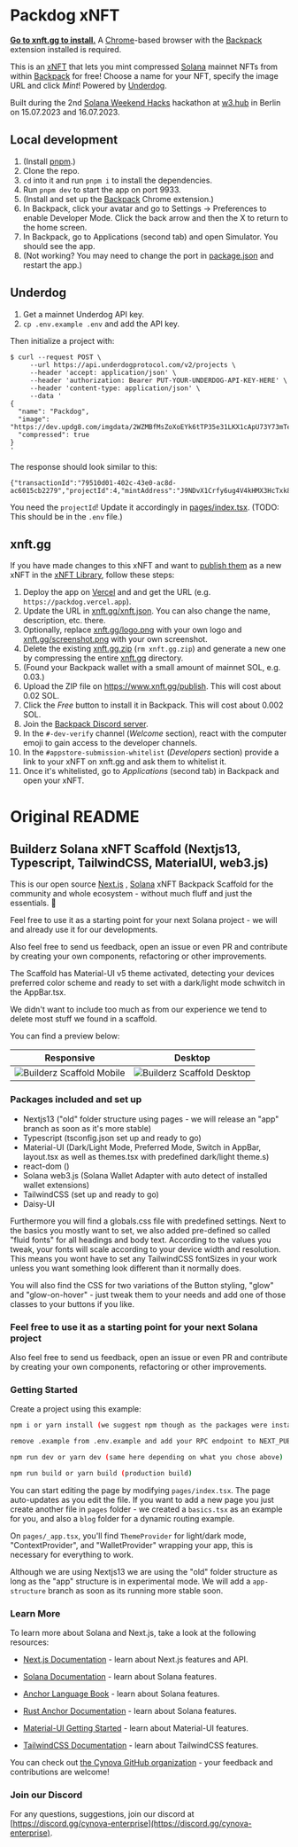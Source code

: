 # Packdog xNFT

**[Go to xnft.gg to install.](https://www.xnft.gg/app/CjAThfNhKhPL7cdYuZn5UMVSDJD9ECT6AwvAbCQ6gLRX)** A [Chrome](https://chrome.com)-based browser with the [Backpack](https://backpack.app) extension installed is required.

This is an [xNFT](https://www.coral.community/post/wtf-are-xnfts) that lets you mint compressed [Solana](https://solana.com) mainnet NFTs from within [Backpack](https://backpack.app) for free! Choose a name for your NFT, specify the image URL and click _Mint_! Powered by [Underdog](https://underdogprotocol.com).

Built during the 2nd [Solana Weekend Hacks](https://de.superteam.fun/solana-weekend-hacks) hackathon at [w3.hub](https://www.w3.fund/#sec-hub) in Berlin on 15.07.2023 and 16.07.2023.

## Local development

1. (Install [pnpm](https://pnpm.io/installation).)
2. Clone the repo.
3. `cd` into it and run `pnpm i` to install the dependencies.
4. Run `pnpm dev` to start the app on port 9933.
5. (Install and set up the [Backpack](https://backpack.app) Chrome extension.)
6. In Backpack, click your avatar and go to Settings -> Preferences to enable Developer Mode. Click the back arrow and then the X to return to the home screen.
7. In Backpack, go to Applications (second tab) and open Simulator. You should see the app.
8. (Not working? You may need to change the port in [package.json](package.json) and restart the app.)

## Underdog

1. Get a mainnet Underdog API key.
2. `cp .env.example .env` and add the API key.

Then initialize a project with:

```
$ curl --request POST \
     --url https://api.underdogprotocol.com/v2/projects \
     --header 'accept: application/json' \
     --header 'authorization: Bearer PUT-YOUR-UNDERDOG-API-KEY-HERE' \
     --header 'content-type: application/json' \
     --data '
{
  "name": "Packdog",
  "image": "https://dev.updg8.com/imgdata/2WZMBfMsZoXoEYk6tTP35e31LKX1cApU73Y73mTePaQN",
  "compressed": true
}
'
```

The response should look similar to this:
```
{"transactionId":"79510d01-402c-43e0-ac8d-ac6015cb2279","projectId":4,"mintAddress":"J9NDvX1Crfy6ug4V4kHMX3HcTxk8Ban5u2udDGdtnC2N"}
```

You need the `projectId`! Update it accordingly in [pages/index.tsx](pages/index.tsx). (TODO: This should be in the `.env` file.)

## xnft.gg

If you have made changes to this xNFT and want to [publish them](https://xnft.gg/publish) as a new xNFT in the [xNFT Library](https://xnft.gg), follow these steps:

1. Deploy the app on [Vercel](https://vercel.com) and and get the URL (e.g. `https://packdog.vercel.app`).
2. Update the URL in [xnft.gg/xnft.json](xnft.gg/xnft.json). You can also change the name, description, etc. there.
3. Optionally, replace [xnft.gg/logo.png](xnft.gg/logo.png) with your own logo and [xnft.gg/screenshot.png](xnft.gg/screenshot.png) with your own screenshot.
4. Delete the existing [xnft.gg.zip](xnft.gg.zip) (`rm xnft.gg.zip`) and generate a new one by compressing the entire [xnft.gg](./xnft.gg) directory.
5. (Found your Backpack wallet with a small amount of mainnet SOL, e.g. 0.03.)
6. Upload the ZIP file on https://www.xnft.gg/publish. This will cost about 0.02 SOL.
7. Click the _Free_ button to install it in Backpack. This will cost about 0.002 SOL.
8. Join the [Backpack Discord server](https://discord.com/invite/backpack).
9. In the `#-dev-verify` channel (_Welcome_ section), react with the computer emoji to gain access to the developer channels.
10. In the `#appstore-submission-whitelist` (_Developers_ section) provide a link to your xNFT on xnft.gg and ask them to whitelist it.
11. Once it's whitelisted, go to _Applications_ (second tab) in Backpack and open your xNFT.

# Original README

## Builderz Solana xNFT Scaffold (Nextjs13, Typescript, TailwindCSS, MaterialUI, web3.js)

This is our open source [Next.js](https://nextjs.org/) , [Solana](https://github.com/solana-labs ) xNFT Backpack Scaffold for the community and whole ecosystem - without much fluff and just the essentials. 💪

Feel free to use it as a starting point for your next Solana project - we will and already use it for our developments.

Also feel free to send us feedback, open an issue or even PR and contribute by creating your own components, refactoring or other improvements.

The Scaffold has Material-UI v5 theme activated, detecting your devices preferred color scheme and ready to set with a dark/light mode schwitch in the AppBar.tsx.

We didn't want to include too much as from our experience we tend to delete most stuff we found in a scaffold.

You can find a preview below:

Responsive                     |  Desktop
:-------------------------:|:-------------------------:
![Builderz Scaffold Mobile](scaffold-mobile.png)  |  ![Builderz Scaffold Desktop](scaffold-desktop.png)

### Packages included and set up

- Nextjs13 ("old" folder structure using pages - we will release an "app" branch as soon as it's more stable)
- Typescript (tsconfig.json set up and ready to go)
- Material-UI (Dark/Light Mode, Preferred Mode, Switch in AppBar, layout.tsx as well as themes.tsx with predefined dark/light theme.s)
- react-dom ()
- Solana web3.js (Solana Wallet Adapter with auto detect of installed wallet extensions)
- TailwindCSS (set up and ready to go)
- Daisy-UI

Furthermore you will find a globals.css file with predefined settings. Next to the basics you mostly want to set, we also added pre-defined so called "fluid fonts" for all headings and body text. According to the values you tweak, your fonts will scale according to your device width and resolution.
This means you wont have to set any TailwindCSS fontSizes in your work unless you want something look different than it normally does.

You will also find the CSS for two variations of the Button styling, "glow" and "glow-on-hover" - just tweak them to your needs and add one of those classes to your buttons if you like.

### Feel free to use it as a starting point for your next Solana project

Also feel free to send us feedback, open an issue or even PR and contribute by creating your own components, refactoring or other improvements.

### Getting Started

Create a project using this example:

```bash
npm i or yarn install (we suggest npm though as the packages were installed with it)
```

```bash
remove .example from .env.example and add your RPC endpoint to NEXT_PUBLIC_HELIUS_URL=""  
```

```bash
npm run dev or yarn dev (same here depending on what you chose above)
```

```bash
npm run build or yarn build (production build)
```

You can start editing the page by modifying `pages/index.tsx`. The page auto-updates as you edit the file.
If you want to add a new page you just create another file in `pages` folder - we created a `basics.tsx` as an example for you, and also a `blog` folder for a dynamic routing example.

On `pages/_app.tsx`, you'll find `ThemeProvider` for light/dark mode, "ContextProvider", and "WalletProvider" wrapping your app, this is necessary for everything to work.

Although we are using Nextjs13 we are using the "old" folder structure as long as the "app" structure is in experimental mode.
We will add a `app-structure` branch as soon as its running more stable soon.

### Learn More

To learn more about Solana and Next.js, take a look at the following resources:

- [Next.js Documentation](https://nextjs.org/docs) - learn about Next.js features and API.

- [Solana Documentation](https://docs.solana.com/) - learn about Solana features.
- [Anchor Language Book](https://book.anchor-lang.com/) - learn about Solana features.
- [Rust Anchor Documentation](https://docs.rs/anchor-lang/latest/anchor_lang/) - learn about Solana features.
- [Material-UI Getting Started](https://mui.com/material-ui/getting-started/overview/) - learn about Material-UI features.
- [TailwindCSS Documentation](https://tailwindcss.com/docs/guides/nextjs) - learn about TailwindCSS features.




You can check out [the Cynova GitHub organization](https://github.com/cynova-enterprise) - your feedback and contributions are welcome!

### Join our Discord

For any questions, suggestions, join our discord at [https://discord.gg/cynova-enterprise](https://discord.gg/cynova-enterprise).
